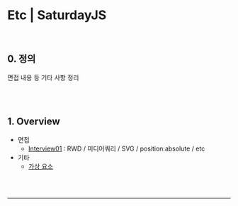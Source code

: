 # Etc | SaturdayJS



<br>

## 0. 정의

면접 내용 등 기타 사항 정리



<br><br>



## 1. Overview



* 면접
  * [Interview01](./interview01.md) : RWD / 미디어쿼리 / SVG / position:absolute / etc
* 기타
  * [가상 요소](./pseudo-element.md)







<br><br>

---





